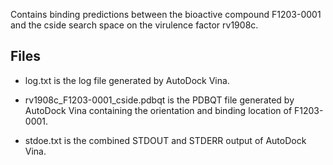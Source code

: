 Contains binding predictions between the bioactive compound F1203-0001 and the cside search space on the virulence factor rv1908c.

## Files

- log.txt is the log file generated by AutoDock Vina.

- rv1908c_F1203-0001_cside.pdbqt is the PDBQT file generated by AutoDock Vina containing the orientation and binding location of F1203-0001.

- stdoe.txt is the combined STDOUT and STDERR output of AutoDock Vina.

